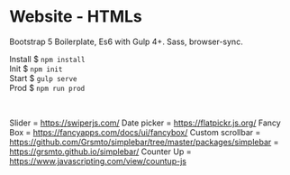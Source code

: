 
# Website - HTMLs

Bootstrap 5 Boilerplate, Es6 with Gulp 4+. Sass, browser-sync.

Install $ `npm install` <br/>
Init $  `npm init` <br/>
Start $ `gulp serve` <br/>
Prod $ `npm run prod` <br/>

<br/>

<!-- reference -->
Slider           = https://swiperjs.com/
Date picker      = https://flatpickr.js.org/
Fancy Box        = https://fancyapps.com/docs/ui/fancybox/
Custom scrollbar = https://github.com/Grsmto/simplebar/tree/master/packages/simplebar
                 = https://grsmto.github.io/simplebar/
Counter Up       = https://www.javascripting.com/view/countup-js